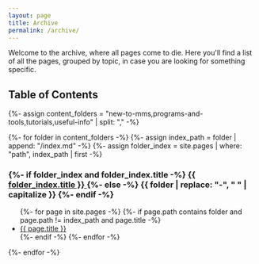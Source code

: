 ```yaml
---
layout: page
title: Archive
permalink: /archive/
---
```


Welcome to the archive, where all pages come to die.
Here you'll find a list of all the pages, grouped by topic, in case you are looking for something specific.

<h2>Table of Contents</h2>

{%- assign content_folders = "new-to-mms,programs-and-tools,tutorials,useful-info" | split: "," -%}

{%- for folder in content_folders -%}
  {%- assign index_path = folder | append: "/index.md" -%}
  {%- assign folder_index = site.pages | where: "path", index_path | first -%}

  <h3>
    {%- if folder_index and folder_index.title -%}
      <a href="{{ folder_index.url | relative_url }}">
        {{ folder_index.title }}
      </a>
    {%- else -%}
      {{ folder | replace: "-", " " | capitalize }}
    {%- endif -%}
  </h3>

  <ul>
    {%- for page in site.pages -%}
      {%- if page.path contains folder and page.path != index_path and page.title -%}
        <li><a href="{{ page.url | relative_url }}">{{ page.title }}</a></li>
      {%- endif -%}
    {%- endfor -%}
  </ul>
{%- endfor -%}
